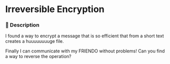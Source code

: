 # Irreversible Encryption

### 📄 Description
I found a way to encrypt a message that is so efficient that from a short text creates a huuuuuuuuge file.

Finally I can communicate with my FRIENDO without problems!
Can you find a way to reverse the operation?
